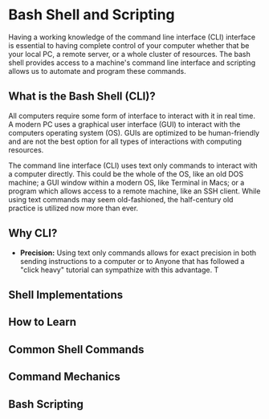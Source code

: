 
# Bash Shell and Scripting

Having a working knowledge of the command line interface (CLI)
interface is essential to having complete control of your
computer whether that be your local PC, a remote server,
or a whole cluster of resources. The bash shell provides access
to a machine's command line interface and scripting allows us to
automate and program these commands.

## What is the Bash Shell (CLI)?

All computers require some form of interface to interact with it
in real time. A modern PC uses a graphical user interface (GUI) 
to interact with the computers operating system (OS). GUIs are 
optimized to be human-friendly and are not the best option for all 
types of interactions with computing resources.

The command line interface (CLI) uses text only commands to interact with
a computer directly. This could be the whole of the OS, like an old DOS 
machine; a GUI window within a modern OS, like Terminal in Macs; or a 
program which allows access to a remote machine, like an SSH client. 
While using text commands may seem old-fashioned, the half-century old
practice is utilized now more than ever.

## Why CLI?

- **Precision:** Using text only commands allows for exact precision in
both sending instructions to a computer or to Anyone that has followed a "click heavy" tutorial can 
sympathize with this advantage. T

## Shell Implementations

## How to Learn

## Common Shell Commands

## Command Mechanics

## Bash Scripting
